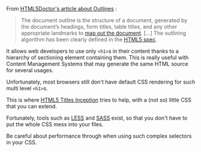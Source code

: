 From [HTML5Doctor's article about Outlines](http://html5doctor.com/outlines/) :

> The document outline is the structure of a document, generated by the document’s headings, form titles, table titles, and any other appropriate landmarks to [map out the document](http://www.w3.org/TR/2002/REC-UAAG10-20021217/guidelines#tech-provide-outline-view). [...] The outlining algorithm has been clearly defined in the [HTML5 spec](http://dev.w3.org/html5/spec/Overview.html#outlines).

It allows web developers to use only `<h1>`s in their content thanks to a hierarchy of sectioning element containing them. This is really useful with Content Management Systems that may generate the same HTML source for several usages.

Unfortunately, most browsers still don't have default CSS rendering for such multi level `<h1>`s.

This is where [HTML5 Titles Inception](https://github.com/nhoizey/HTML5-Titles-Inception) tries to help, with a (not so) little CSS that you can extend.

Fortunately, tools such as [LESS](http://lesscss.org/) and [SASS](http://sass-lang.com/) exist, so that you don't have to put the whole CSS mess into your files.

Be careful about performance through when using such complex selectors in your CSS.